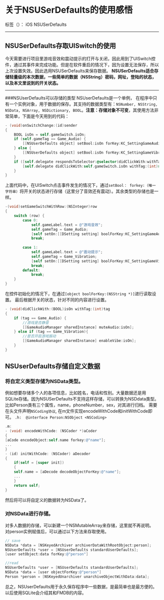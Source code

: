 ﻿# 关于NSUSerDefaults的使用感悟

标签（）： iOS NSUSerDefaults

---

## NSUSerDefaults存取UISwitch的使用
今天需要进行项目里游戏音效和震动提示的打开与关闭，因此用到了UISwitch控件，通过其事件来完成功能。但是在软件重启的情况下，因为设置无法保存，所以上次设置失效。因此选用NSUSerDefaults来保存数据。
**NSUSerDefaults适合存储轻量级的本次数据，一些简单的数据（NSString）密码，网址，登陆的状态，以及本文里说到的开关状态。**


----------
###NSUserDefaults可以存储的类型
NSUserDefaults是一个单例， 在程序中只有一个实例对象，用于数据的保存。其支持的数据类型有：`NSNumber, NSString, NSData, NSArray, NSDictionary, BOOL`。**注意：存储对象不可变**，其使用方法非常简单，下面是今天用到的代码：
```Objective-C
- (void)onSwitchChange:(id)sender
{
    BOOL isOn = self.gameSwitch.isOn;
    if (self.gameTag == Game_Audio) {
        [[NSUserDefaults object] setBool:isOn forKey:KC_SettingGameAudio];
    } else {
        [[NSUserDefaults object] setBool:isOn forKey:KC_SettingGameVibrate];
    }
    if ([self.delegate respondsToSelector:@selector(didClickWith:withTag:)]) {
        [self.delegate didClickWith:self.gameSwitch.isOn withTag:(int)self.gameTag];
    }
}
```
上面代码中，在UISwitch点击事件发生的情况下，通过`setBool： forkey:（唯一字符串）`将开关的状态进行存储（这里分了音效还有震动）。其余类型的存储也是一样。
```Objective-C
-(void)setGameSwitchWithRow:(NSInteger)row
{
    switch (row) {
        case 0:
            self.gameLabel.text = @"游戏音效";
            self.gameTag = Game_Audio;
            [self setOn:[[DSetting setting] boolForKey:KC_SettingGameAudio]];
            break;
            
        case 1:
            self.gameLabel.text = @"震动提示";
            self.gameTag = Game_Vibration;
            [self setOn:[[DSetting setting] boolForKey:KC_SettingGameVibrate]];
            break;
        default:
            break;
    }
}
```
在控件初始化的情况下，在通过`[object boolForKey:(NSString *)]`进行读取设置。
最后根据开关的状态，针对不同的内容进行设置。
```Objective-C
- (void)didClickWith:(BOOL)isOn withTag:(int)tag
{
    if (tag == Game_Audio) {
        //游戏是否静音
        [[GameAudioManager sharedInstance] muteAudio:isOn];
    } else if (tag == Game_Vibration){
        //是否开启游戏振动
        [[GameAudioManager sharedInstance] enableVibe:isOn];
    }
}
```

## NSUserDefaults存储自定义数据
### 将自定义类型存储为NSData类型。
例如想要存储多个人的各项信息，比如姓名，电话和性别。大量数据还是用SQLite存储。因为NSUSerDefaults不支持这样存储，可以转换为NSDdata类型。
比如Person类有三个属性，name，phoneNumber，sex，对其进行归档。
需要在头文件声明`NSCoding协议`, 在m文件实现encodeWithCode和initWithCode即可。
`.h:  @interface Person:NSObject <NSCoding>`
```Objective-C
.m:
- (void) encodeWithCode: (NSCoder *)aCoder
{
[aCode encodeObject:self.name forkey:@"name"];
...
}
- (id) initWithCode: (NSCoder) aDecoder
{
    if(self = [super init])
    {
    self.name = [aDecode decodeObjectForKey:@"name"];
    ...
    }
    return self;
}
```
然后将可以将自定义的数据转为NSData了。

### 对NSData进行存储。
对多人数据的存储，可以新建一个NSMutableArray来存储，这里就不再说明。
对person实例赋值后，可以通过以下方法来存取使用。
```Objective-C
// save
NSData *data = [NSKeyedArchiver archiverDataWithRootObject:person];
NSUserDefaults *user = [NSUserDefaults standardUserDefaults];
[user setObject:data forKey:@"person"]

//read
NSUserDefaults *user = [NSUserDefaults standardUserDefaults];
NSData *data = [user objectForKey:@"person"]
Person *person = [NSKeyedUnarchiver unarchiveObjectWithData:data];
```

总之，NSUserDefaults用于永久保存程序中一些数据，是最简单也是最方便的。以后使用SQLite会介绍其和FMDB的内容。





